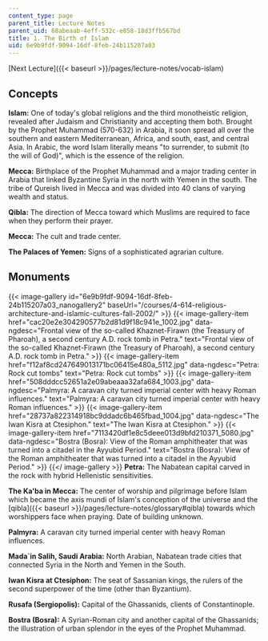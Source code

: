 ```yaml
---
content_type: page
parent_title: Lecture Notes
parent_uid: 68abeaab-4eff-532c-e858-18d3ffb567bd
title: 1. The Birth of Islam
uid: 6e9b9fdf-9094-16df-8feb-24b115207a03
---
```


[Next Lecture]({{< baseurl >}}/pages/lecture-notes/vocab-islam)

Concepts
--------

**Islam:** One of today's global religions and the third monotheistic religion, revealed after Judaism and Christianity and accepting them both. Brought by the Prophet Muhammad (570-632) in Arabia, it soon spread all over the southern and eastern Mediterranean, Africa, and south, east, and central Asia. In Arabic, the word Islam literally means "to surrender, to submit (to the will of God)", which is the essence of the religion.

**Mecca:** Birthplace of the Prophet Muhammad and a major trading center in Arabia that linked Byzantine Syria in the north with Yemen in the south. The tribe of Qureish lived in Mecca and was divided into 40 clans of varying wealth and status.

**Qibla:** The direction of Mecca toward which Muslims are required to face when they perform their prayer.

**Mecca:** The cult and trade center.

**The Palaces of Yemen:** Signs of a sophisticated agrarian culture.

Monuments
---------
{{< image-gallery id="6e9b9fdf-9094-16df-8feb-24b115207a03_nanogallery2" baseUrl="/courses/4-614-religious-architecture-and-islamic-cultures-fall-2002/" >}}
{{< image-gallery-item href="cac20e2e304290577b2d81d9f18c941e_1002.jpg" data-ngdesc="Frontal view of the so-called Khaznet-Firawn (the Treasury of Pharoah), a second century A.D. rock tomb in Petra." text="Frontal view of the so-called Khaznet-Firawn (the Treasury of Pharoah), a second century A.D. rock tomb in Petra." >}}
{{< image-gallery-item href="f12af8cd247649013171bc06415e480a_5112.jpg" data-ngdesc="Petra: Rock cut tombs" text="Petra: Rock cut tombs" >}}
{{< image-gallery-item href="508dddcc52651a2e09abeaaa32afa684_1003.jpg" data-ngdesc="Palmyra: A caravan city turned imperial center with heavy Roman influences." text="Palmyra: A caravan city turned imperial center with heavy Roman influences." >}}
{{< image-gallery-item href="28737a822314918bc9ddadc6b465fbad_1004.jpg" data-ngdesc="The Iwan Kisra at Ctesiphon." text="The Iwan Kisra at Ctesiphon." >}}
{{< image-gallery-item href="7113420df1e8c5deee013d9bfd210371_5080.jpg" data-ngdesc="Bostra (Bosra): View of the Roman amphitheater that was turned into a citadel in the Ayyubid Period." text="Bostra (Bosra): View of the Roman amphitheater that was turned into a citadel in the Ayyubid Period." >}}
{{</ image-gallery >}}
**Petra:** The Nabatean capital carved in the rock with hybrid Hellenistic sensitivities.

**The Ka'ba in Mecca:** The center of worship and pilgrimage before Islam which became the axis mundi of Islam's conception of the universe and the [qibla]({{< baseurl >}}/pages/lecture-notes/glossary#qibla) towards which worshippers face when praying. Date of building unknown.

**Palmyra:** A caravan city turned imperial center with heavy Roman influences.

**Mada&grave;in Salih, Saudi Arabia:** North Arabian, Nabatean trade cities that connected Syria in the North and Yemen in the South.

**Iwan Kisra at Ctesiphon:** The seat of Sassanian kings, the rulers of the second superpower of the time (other than Byzantium).

**Rusafa (Sergiopolis):** Capital of the Ghassanids, clients of Constantinople.

**Bostra (Bosra):** A Syrian-Roman city and another capital of the Ghassanids; the illustration of urban splendor in the eyes of the Prophet Muhammad.